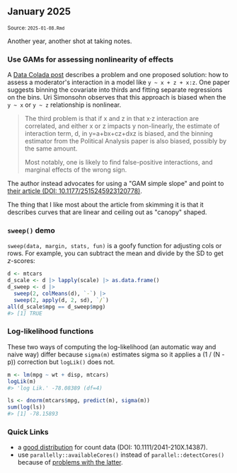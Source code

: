 <!--- Timestamp to trigger book rebuilds: 2025-01-08 11:03:22.430789 --->



## January 2025

<small>Source: <code>2025-01-08.Rmd</code></small>

Another year, another shot at taking notes.

### Use GAMs for assessing nonlinearity of effects

A [Data Colada post](https://datacolada.org/121) describes a problem and
one proposed solution: how to assess a moderator's interaction in a
model like `y ~ x + z + x:z`. One paper suggests binning the covariate
into thirds and fitting separate regressions on the bins. Uri Simonsohn
observes that this approach is biased when the `y ~ x` or `y ~ z`
relationship is nonlinear.

> The third problem is that if x and z in that x·z interaction are
> correlated, and either x or z impacts y non-linearly, the estimate of
> interaction term, d, in y=a+bx+cz+dxz is biased, and the binning
> estimator from the Political Analysis paper is also biased, possibly
> by the same amount.
> 
> Most notably, one is likely to find false-positive interactions, and
> marginal effects of the wrong sign.

The author instead advocates for using a "GAM simple slope" and point to
[their article
(DOI: 10.1177/2515245923120778)](https://urisohn.com/sohn_files/papers/interacting.pdf). 

The thing that I like most about the article from skimming it is that it
describes curves that are linear and ceiling out as "canopy" shaped.

### `sweep()` demo

`sweep(data, margin, stats, fun)` is a goofy function for adjusting cols
or rows. For example, you can subtract the mean and divide by the SD to
get *z*-scores:


``` r
d <- mtcars
d_scale <- d |> lapply(scale) |> as.data.frame()
d_sweep <- d |> 
  sweep(2, colMeans(d), `-`) |> 
  sweep(2, apply(d, 2, sd), `/`)
all(d_scale$mpg == d_sweep$mpg)
#> [1] TRUE
```

### Log-likelihood functions

These two ways of computing the log-likelihood (an automatic way and
naive way) differ because `sigma(m)` estimates sigma so it applies a (1
/ (N - p)) correction but `logLik()` does not.


``` r
m <- lm(mpg ~ wt + disp, mtcars)
logLik(m)
#> 'log Lik.' -78.08389 (df=4)

ls <- dnorm(mtcars$mpg, predict(m), sigma(m))
sum(log(ls))
#> [1] -78.15893
```

### Quick Links

  - a [good
    distribution](https://besjournals.onlinelibrary.wiley.com/doi/full/10.1111/2041-210X.14387)
    for count data (DOI: 10.1111/2041-210X.14387).
  - use `parallelly::availableCores()` instead of
    `parallel::detectCores()` because of [problems with the
    latter](https://www.jottr.org/2022/12/05/avoid-detectcores/).
